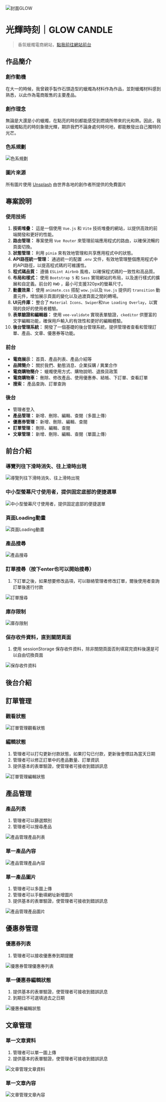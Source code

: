 ![封面GLOW](https://storage.googleapis.com/vue-course-api.appspot.com/orli-hexschool/1709994083234.png?GoogleAccessId=firebase-adminsdk-zzty7%40vue-course-api.iam.gserviceaccount.com&Expires=1742169600&Signature=LXePjMmbqjo5tPzywIn0NUyf%2Fd8SsFnL4OlfSwoSD2ZJRuZgqfjtq%2FgqzlhfdHXE12kD5w%2Fbqd6mMtjR4TUYRRpshrYwBkD7GsTk0i%2Bjozd8VsdfAvnszeOHm4qFJoKQR4jLwiou%2BVXJK6FWqXLZd2aFDsoSOa4lzr5A%2BwM7oIqK%2FfSZCYkTUi6Ma%2FBq0JKYKTr2XzLQCjheEsp%2FU0eZnPUgz8I73K%2F8dSvxfQXnot39AYq4IqTdpAh%2BC7VaVL%2Fj7VpvjoNFv4PV9LTCgjavavvh65AI0VbKID4m7UhfTD8Jmh4VsfkISbHBu7qU1sHRVsF%2Bx5mZJqQcgS321J543g%3D%3D)
# 光輝時刻｜GLOW CANDLE
> 香氛蠟燭電商網站，[點我前往網站前台](https://yijing0502.github.io/glow-candle/#/)
## 作品簡介
### 創作動機
在大一的時候，我曾親手製作石頭造型的蠟燭為材料作為作品，並對蠟燭材料感到熟悉，以此作為電商販售的主要產品。
### 創作理念
無論是大還是小的蠟燭，在點亮的時刻都能感受到燃燒所帶來的光和熱。因此，我以蠟燭點亮的時刻象徵光輝，期許我們不論身處何時何地，都能散發出自己獨特的光芒。
### 色系規劃
![色系規劃](https://storage.googleapis.com/vue-course-api.appspot.com/orli-hexschool/1709994311121.png?GoogleAccessId=firebase-adminsdk-zzty7%40vue-course-api.iam.gserviceaccount.com&Expires=1742169600&Signature=dsNHWlB51TvPvKHZRp13r9cW1%2FDgg6c%2B9qvcu%2BAoATLzQouN5oG97InyuTh6cJ3IkEnNU4bPhE%2B0fZ%2BQLCae45bvS0w1bAVPu8%2FQf79XG9WhycruN9XjuGhBzuaASxOk94J7pC6K4v57yM%2BoqbbJvbS5U158xgi0NoJyLipTF3t%2FBKgnEb2Kpl%2F6W%2Bzw0QBjMCdS%2FbUHH0R0Brd4ppG8lduiP99d15jQ1fEh6Te0FR4Sy1493jQVb8cM7ndI%2BWpwVLA81%2FZvbDF87EsIHizt4kFEkzrQWYEboTwCKek04ayuyO9ypmTMMdcEtBJUazOoI96sS4UBXHQejR2fZd7EGQ%3D%3D)
### 圖片來源
所有圖片使用 [Unsplash](https://unsplash.com/) 由世界各地的創作者所提供的免費圖片

## 專案說明
### 使用技術
1. **技術堆疊：** 
這是一個使用 `Vue.js` 和 `Vite` 技術堆疊的網站，以提供高效的前端開發和更好的性能。
2. **路由管理：** 
專案使用 `Vue Router` 來管理前端應用程式的路由，以確保流暢的頁面切換。
3. **狀態管理：** 
利用 `pinia` 來有效地管理和共享應用程式中的狀態。
4. **API路徑統一管理：** 
通過統一的配置 `.env` 文件，有效地管理整個應用程式中的API路徑，以提高程式碼的可維護性。
5. **程式碼品質：** 
遵循 `ESLint Airbnb` 風格，以確保程式碼的一致性和高品質。
6. **布局和樣式：** 
使用 `Bootstrap 5` 和 `Sass` 實現網站的布局，以及進行樣式的擴展和自定義。前台的 `RWD` ，最小可支援320px的螢幕尺寸。
7. **動畫效果：** 使用 `animate.css` 搭配 `wow.js`以及 `Vue.js` 提供的 `transition` 動畫元件，增加展示頁面的變化以及過渡頁面之間的轉場。
8. **UI元件庫：** 
整合了 `Material Icons`、`Swiper`和`Vue Loading Overlay`，以實現的良好的使用者體驗。
9. **表單驗證和編輯器：** 
使用 `vee-validate` 實現表單驗證，`ckeditor` 供豐富的文字編輯功能，確保用戶輸入的有效性和更好的編輯體驗。
10. **後台管理系統：** 
開發了一個基礎的後台管理系統，提供管理者查看和管理訂單、產品、文章、優惠券等功能。



### 前台
*  **電商展示：** 首頁、產品列表、產品介紹等
*  **品牌簡介：** 關於我們、動態消息、企業採購 / 異業合作
*  **電商購物簡介：** 蠟燭使用方式、購物說明、退換貨政策
*  **電商購物車：** 刪除、修改產品、使用優惠券、結帳、下訂單、查看訂單
*  **搜索：** 產品查詢、訂單查詢

### 後台
* 管理者登入
*  **產品管理：** 新增、刪除、編輯、查閱（多圖上傳）
*  **優惠券管理：** 新增、刪除、編輯、查閱
*  **訂單管理：** 刪除、編輯、查閱
*  **文章管理：** 新增、刪除、編輯、查閱（單圖上傳）

## 前台介紹

### 導覽列往下滑時消失、往上滑時出現
![導覽列往下滑時消失、往上滑時出現](https://i.imgur.com/rIrEIXu.gif)

### 中小型螢幕尺寸使用者，提供固定底部的便捷選單
![中小型螢幕尺寸使用者，提供固定底部的便捷選單](https://storage.googleapis.com/vue-course-api.appspot.com/orli-hexschool/1709994827639.png?GoogleAccessId=firebase-adminsdk-zzty7%40vue-course-api.iam.gserviceaccount.com&Expires=1742169600&Signature=nV1RRtiTnB7XMYlmCevjYXquuTETBbKTUFSanE4TPJmV040l3iTNylCQUlIIhMyS3%2FDTeWYgg0AlNHR35W%2BT9ULm%2BJfXK3Gm3XXRlqGAIdYpRIYvzt3hOCg9%2B0%2FgxnXx%2BmKb2ji4s8bYhUTwgmPMMbEhRWDUZjk8blNAGpfxZtAMQ2ld6CzkxyjVELedMjg7msbPC0hyL4%2FkHgKsdvz8XvTZ1yXzgT3yAkMXkgzjjJ0P1eRQaN5AX%2F87bE88d0tP%2Bf%2B5TDW5cb%2BniD7M0sYoJIm4X%2FuEo2kkd5EmhMKlnI3KAF8JFkWiih00wnhuavq87Oaxzo1loSiKou4EfBSqfw%3D%3D)

### 頁面Loading動畫
![頁面Loading動畫](https://i.imgur.com/Xvz3RKS.gif)
### 產品搜尋
![產品搜尋](https://i.imgur.com/76NkcSY.gif)
### 訂單搜尋（按下enter也可以開始搜尋）
1. 下訂單之後，如果想要修改品項，可以聯絡管理者修改訂單，爾後使用者查詢訂單後進行付款

![訂單搜尋](https://i.imgur.com/wvRRiDU.gif)
### 庫存限制
![庫存限制](https://i.imgur.com/PFdMd5Y.gif)
### 保存收件資料，直到關閉頁面 
1. 使用 sessionStorage 保存收件資料，除非關閉頁面否則填寫完資料後還是可以自由切換頁面

![保存收件資料](https://i.imgur.com/7gaFHbW.gif)

## 後台介紹

## 訂單管理
### 觀看狀態
![訂單管理觀看狀態](https://storage.googleapis.com/vue-course-api.appspot.com/orli-hexschool/1710031316801.png?GoogleAccessId=firebase-adminsdk-zzty7%40vue-course-api.iam.gserviceaccount.com&Expires=1742169600&Signature=DzonSBP0YJh0gRuKcWLFpDRcQX143xAFe%2BmSNx5bkb2f2PxVKPd0gkIQejMU2R%2FfGL4g32o0KUjOlt5%2BmuoBD%2FcISc4TlsNoC%2B1fbH%2FxZJCflotcjGAaUQwPZr8HEnXm3Pe3DGgyUN6ywtS88ra80UCI3Iq%2BLkrAAVCt0ZQUnXTsM4Pu1CpIlaTEseauvhQptqETa%2FMyZJb9Ee%2Byko3henuRkBkE7ZshwqE9WzSEwRXe5qY%2FlemuB1HfGzl5j0ju97Aizg1AjZ2hR0MGi%2BTKuYABNC3OQKqtcnWg5oYvZD2cBBhI5uH5x2%2BBVB9MFKAQBTj7Zw9kYc4gitJxdAKTZQ%3D%3D)
### 編輯狀態
1. 管理者可以打勾更新付款狀態，如果打勾已付款，更新後會標註為當天日期
2. 管理者可以修正訂單中的產品數量、訂單資訊
3. 提供基本的表單驗證，使管理者可接收到錯誤訊息

![訂單管理編輯狀態](https://storage.googleapis.com/vue-course-api.appspot.com/orli-hexschool/1710031369281.png?GoogleAccessId=firebase-adminsdk-zzty7%40vue-course-api.iam.gserviceaccount.com&Expires=1742169600&Signature=aBlIjLNe18rbr0hc0tad%2Bs7wFfv3M%2FrlsO1ivcPqr%2FqssO5TbhVjiomujcVImcuK53TxFTSd%2FNH2JpVNNaJqzZRpA%2BHiGmPlsKhMRbSJGJreoIuFjzZY6B1mx6B%2FqGphOedTvJJ1hILRLNby2yxs%2FDzMqzBmx2bcMIoFJuB0GBed%2BMxDjqRukQw4WlCODI4DKMVifjAF8neJOc6kz7DgY3W4VkxCR44UgBHx61bX6dPmkGW0%2F%2F1n1b%2Bk4Nriogg9OI1AoyTW3U3W1t2QvMNV0m2ltUjYCL8xRXek7mNHqORnkA5JQDfBlEa%2BNVGIeQhDhALmzyrc%2FDplVQB%2B95WVYw%3D%3D)



## 產品管理
### 產品列表
1. 管理者可以篩選類別
2. 管理者可以搜尋產品

![產品管理產品列表](https://storage.googleapis.com/vue-course-api.appspot.com/orli-hexschool/1710031437507.png?GoogleAccessId=firebase-adminsdk-zzty7%40vue-course-api.iam.gserviceaccount.com&Expires=1742169600&Signature=QW9bcVTHgfVvtkTbHrq27T1zXtDGYOK8xrD4oqVKwNjmtyYEhOW2PQL2xhs9Pwk%2B9fojvL5xdc0L4Z33LX%2BBt4bojzRYQ2Jv11R18m9SvmWmosWC4YR7a15MHUG6aCPG4H%2BB1tSVHQbwLngXjT1v%2FQjBlIDiUIdI12c9scqkXKMKGxnfSTv9TazzUvJdtOY4ye5JfY25laA7PdYchTkV7GgXJCt8h5X7hpWjVvCzdvR5%2FBLe%2BuNVhqcGxC4GSwmYXpKm%2BAxd9cHMJVxztwBOlyClwN6LGLPrEjrPyV3VFCoArvzUKAx8tX%2BFZqKt5iAavT2Tb%2FcWKS%2BjJHesu0H63A%3D%3D)

### 單一產品內容
![產品管理產品內容](https://storage.googleapis.com/vue-course-api.appspot.com/orli-hexschool/1710031475512.png?GoogleAccessId=firebase-adminsdk-zzty7%40vue-course-api.iam.gserviceaccount.com&Expires=1742169600&Signature=gMNYFOm%2BxKcJwp3bOhUSClV%2BjuFNdpIC1KVjOAqFpuJoqtKuITUWw%2BAmEUmiTaj9wWprP0K7EpW0ZYQdAI7OkV%2Fu0%2BQ1rlj3KNl4HpFoWVVG%2FokQJNP%2FkwVk7wGiYsJEprq0%2FzEdoWj3JAHu0GrFYbDBv1i6NI6%2Bo9lcN8v8xIuAuDwLSYadfK2EAZyeFUtwBlNxYTedYSzMp%2BQuWkJ8YVZiwjupZqxuFwWdQVfxu73i2A2Y%2BkCQ%2FeBLsoEPdEfhUAlZ103FMRPkBiGpXx4Y8QnTKeeB1wZpFiqI%2B7CmhV4KzVCmHnsHpSIgQvirKr1FHsUccStO9COk%2B5dO3b7Y4Q%3D%3D)
### 單一產品圖片
1. 管理者可以多圖上傳
2. 管理者可以手動填網址新增圖片
3. 提供基本的表單驗證，使管理者可接收到錯誤訊息

![產品管理產品圖片](https://storage.googleapis.com/vue-course-api.appspot.com/orli-hexschool/1710031516806.jpg?GoogleAccessId=firebase-adminsdk-zzty7%40vue-course-api.iam.gserviceaccount.com&Expires=1742169600&Signature=o2wnjbPekIILAehEI6JStBdF7oz9HKAIQbE7%2FIJVXhzvzvrtvzeB%2BGbo9fnM8gPV1t2ME8%2BMvS5wDKNsvfprUdPlHmfnf7s0p5dz9KLY9X6d9R%2BKOdog2e1v%2FdpTtZ%2FLqyKJSdtWymMfTxMFbb34oPfp5Clu5wbYPhY5qer8tJrn52sh9wkDvKWKpoQqYJ3KynIWfNiLanTPCWOaLPI05SOKT7WfNVEHsGY7Jslh%2FY5vKYkZJKlKdPNE5nEOoNN2xFT3urItCYTTT6LAggpNSzb8e55dkrULKYLMbTdxLj%2F%2FiA0O7PxHC3iV8bvdpQIxvM%2BHbRelPo4Cj59dF1YkcQ%3D%3D)


## 優惠券管理
### 優惠券列表
1. 管理者可以接收優惠券到期提醒

![優惠券管理優惠券列表](https://storage.googleapis.com/vue-course-api.appspot.com/orli-hexschool/1710031568356.png?GoogleAccessId=firebase-adminsdk-zzty7%40vue-course-api.iam.gserviceaccount.com&Expires=1742169600&Signature=VjqlQztzM%2BsHBV2cQJQSs58zRc4K1GfrW2XvNLcQz%2B2gb%2BH782OsBKZgQSuQ%2FLsllEVur9qc%2FVzmeUiKBYB0V%2Fa5rDx6RMJT5IlOQBoeNHq1%2BuJ2DAhdctsga3GTQzgkL7%2BeaVxs4oXnooYgUGp4%2Brra2SoyBXsDAc51hVNnRxqDkVZqSQR18CiICGb8tpCtrauKWBkXKOdkwHrNHxwiZBrvpuXgtTEALxqAZbC9UU42A8m5%2Bk%2BzykfGiq%2F1MMlObTRU2pEMmvRhJFNXdnZ%2BmJqr9zDQW5Wt8Wqj0u7dsGdnQO8aE%2BeD88p9RjP%2FCEwvdyFLjLqW36qdxyD%2FPIiYEQ%3D%3D)


### 單一優惠券編輯狀態
1. 提供基本的表單驗證，使管理者可接收到錯誤訊息
2. 到期日不可選填過去之日期

![優惠券編輯狀態](https://storage.googleapis.com/vue-course-api.appspot.com/orli-hexschool/1710031607410.png?GoogleAccessId=firebase-adminsdk-zzty7%40vue-course-api.iam.gserviceaccount.com&Expires=1742169600&Signature=dftyhwxPe5b8UpeF2wXz10%2BvQq1tRBeVvFzddZkLWSjlbONnjLlKlrxDxyXSjNlo3vJ6lJJYhG%2B35FsU0yz8mK9Zl9XTABz6UCSVI5drpfUC9%2BnKYOGO1e%2B%2Fx%2BgmdX0ZYEMFG8id3ZfNl6gFocIlaAT3rRKcz2a3Qt%2F0fEkAZPJr6G40s%2Fl5FdUGjgC%2BmqtFph3%2BZsxgPlNwpzqVKXh8geNDxIoSxOxeSnBYPtZd2awgIQD3AWWRd0%2B0h1wvxEisfMoUbR9Vf%2FDdkbNUiwb4u8q2kA%2FgWZBKRi1ZYXxxBgeP6BufX8I4kmaRgkXMfE7LHG8zONMINIRP6ABvhjucpQ%3D%3D)

## 文章管理
### 單一文章資料
1. 管理者可以單一圖上傳
2. 提供基本的表單驗證，使管理者可接收到錯誤訊息

![文章管理文章資料](https://storage.googleapis.com/vue-course-api.appspot.com/orli-hexschool/1710031655211.png?GoogleAccessId=firebase-adminsdk-zzty7%40vue-course-api.iam.gserviceaccount.com&Expires=1742169600&Signature=jXHRTUFsk%2Fi3ymdy5wCpsYmuhn9eYFHufLyhwXvBNr7%2FpzYwXcSYaeGfuxkkmfX0U1bgO5OQAcd%2FIcKc4Km2mxOvmGOQMKLiKSdsGte%2FyCoAGabE5%2BycxDSKU5J%2BnUEXDhf4fCNWCtiDZejvv%2FFWGsnC7e6blWUquX%2Fq8QZdTzZT3%2BFln%2BZjLdeicpckTPb%2F0LzTWgqdFMRzFNbaRPMQOt%2F2XFJTs3J%2BxZ0G%2FarycV54M1%2BiQvhz5z3aWtF4lp5P8m0jInKpfJapI7fBKMHYcWwhspibrlSncb5e1eO7BuzTroI94V%2BjaZSjGuFY7qF824YwmWS3IzsEs3dDB8oOCg%3D%3D)

### 單一文章內容
![文章管理文章內容](https://storage.googleapis.com/vue-course-api.appspot.com/orli-hexschool/1710031683843.png?GoogleAccessId=firebase-adminsdk-zzty7%40vue-course-api.iam.gserviceaccount.com&Expires=1742169600&Signature=X29WaysCjig1%2Bp0JyXmYQekXWoxJ6MGkghew9o%2BCRK0Hhe0YMy5HNonJJ2TZyCweysKCx7NTcC8WoL%2F%2FUp3PVpmbvutNHrL5xax9kjTJf0XGllYU%2BvsW%2BdgAfp3%2FBnvbKsPx%2BaccCsQoKjokRCcuW5R1hAyUoTpcyS6fivUNijjmcrPqzmcJXpMoSsdbq%2BcHI6AECtOzQmH9XLEwKnge2WW2el1jeS9U1BGEgjxa8oDVYRtk%2BFhWWr5aqvHMz9HxoOKqekSIRUX0PKrUclpUjOglHDVOvE%2B3BN1S0zJkRkycEm52Megfa20sX2Xe2UcizqsBBJelcMaUWZ69Ce4KVg%3D%3D)
